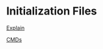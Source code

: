 # Initialization Files

[Explain](Initialization%20Files%2022e94834a4e580d1ba0ef31fe2d39309/Explain%2022e94834a4e580fc9432e28e72f1129e.md)

[CMDs](Initialization%20Files%2022e94834a4e580d1ba0ef31fe2d39309/CMDs%2022e94834a4e5806db5d4d9fc2b16e50f.md)